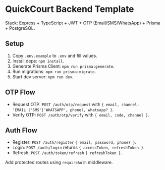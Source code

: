 # QuickCourt Backend Template

Stack: Express + TypeScript + JWT + OTP (Email/SMS/WhatsApp) + Prisma + PostgreSQL.

## Setup
1. Copy `.env.example` to `.env` and fill values.
2. Install deps: `npm install`.
3. Generate Prisma Client: `npm run prisma:generate`.
4. Run migrations: `npm run prisma:migrate`.
5. Start dev server: `npm run dev`.

## OTP Flow
- Request OTP: `POST /auth/otp/request` with `{ email, channel: 'EMAIL'|'SMS'|'WHATSAPP', phone?, whatsapp? }`.
- Verify OTP: `POST /auth/otp/verify` with `{ email, code, channel }`.

## Auth Flow
- Register: `POST /auth/register` `{ email, password, phone? }`.
- Login: `POST /auth/login` returns `{ accessToken, refreshToken }`.
- Refresh: `POST /auth/token/refresh` `{ refreshToken }`.

Add protected routes using `requireAuth` middleware.
